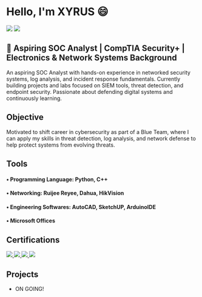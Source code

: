 # Hello, I'm XYRUS 😄  
<a href="https://www.linkedin.com/in/xyrus-toni-palacio-51144a31blacio"><img src="https://img.shields.io/badge/-LinkedIn-0072b1?&style=for-the-badge&logo=linkedin&logoColor=white" /></a>
<a href="https://www.facebook.com/xyrustoni.palacio.9"><img src="https://img.shields.io/badge/-Facebook-1877F2?style=for-the-badge&logo=facebook&logoColor=white" /></a>

## 🎯 Aspiring SOC Analyst | CompTIA Security+ | Electronics & Network Systems Background

An aspiring SOC Analyst with hands-on experience in networked security systems, log analysis, and incident response fundamentals. Currently building projects and labs focused on SIEM tools, threat detection, and endpoint security. Passionate about defending digital systems and continuously learning.

## Objective

Motivated to shift career in cybersecurity as part of a Blue Team, where I can apply my skills in threat detection, log analysis, and network defense to help protect systems from evolving threats.

## Tools
#### • Programming Language: Python, C++  
#### • Networking: Ruijee Reyee, Dahua, HikVision 
#### • Engineering Softwares: AutoCAD, SketchUP, ArduinoIDE 
#### • Microsoft Offices

## Certifications
<div>
  <a href="https://www.linkedin.com/in/xyrus-toni-palacio-51144a31blacio/details/certifications/1754391058095/single-media-viewer/?profileId=ACoAAFELql0B5CizUHXmOltj6qA0q2vOWy7_obY" target="_blank">
    <img src="https://img.shields.io/badge/-AWS%20Cloud%20Practitioner-FF9900?&style=for-the-badge&logo=amazonaws&logoColor=white" />
  </a>
  
  <a href="https://www.linkedin.com/in/xyrus-toni-palacio-51144a31blacio/details/certifications/1753928808093/single-media-viewer/?profileId=ACoAAFELql0B5CizUHXmOltj6qA0q2vOWy7_obY" target="_blank">
    <img src="https://img.shields.io/badge/-Security%2B-FF0000?&style=for-the-badge&logo=CompTIA&logoColor=white" />
  </a>

  <a href="https://www.linkedin.com/in/xyrus-toni-palacio-51144a31blacio/details/certifications/1753928934552/single-media-viewer/?profileId=ACoAAFELql0B5CizUHXmOltj6qA0q2vOWy7_obY" target="_blank">
    <img src="https://img.shields.io/badge/-Grandstream%20Networking%20Solution-0033A0?&style=for-the-badge&logoColor=white" />
  </a>

  <a href="https://www.credly.com/badges/5e1d1eff-5435-4911-a415-1b5ebcf79698/linked_in_profile" target="_blank">
    <img src="https://img.shields.io/badge/-Cisco%20Intro%20to%20Cybersecurity-1D63ED?&style=for-the-badge&logo=cisco&logoColor=white" />
  </a>
</div>

## Projects
- ON GOING!

